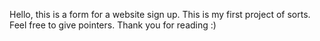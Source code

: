 Hello, this is a form for a website sign up. This is my first project of sorts. Feel free to give pointers.
Thank you for reading :)